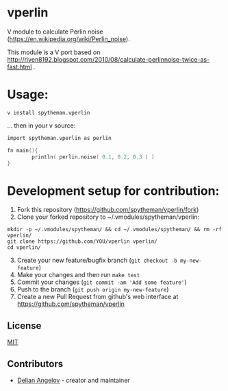 # vperlin
V module to calculate Perlin noise (https://en.wikipedia.org/wiki/Perlin_noise).

This module is a V port based on http://riven8192.blogspot.com/2010/08/calculate-perlinnoise-twice-as-fast.html .

# Usage:
```shell
v install spytheman.vperlin
```
... then in your v source:
```v
import spytheman.vperlin as perlin

fn main(){
        println( perlin.noise( 0.1, 0.2, 0.3 ) )
}
```

# Development setup for contribution:
1. Fork this repository (<https://github.com/spytheman/vperlin/fork>)
2. Clone your forked repository to ~/.vmodules/spytheman/vperlin:
```
mkdir -p ~/.vmodules/spytheman/ && cd ~/.vmodules/spytheman/ && rm -rf vperlin/ 
git clone https://github.com/YOU/vperlin vperlin/
cd vperlin/
```
3. Create your new feature/bugfix branch (`git checkout -b my-new-feature`)
4. Make your changes and then run `make test`
5. Commit your changes (`git commit -am 'Add some feature'`)
6. Push to the branch (`git push origin my-new-feature`)
7. Create a new Pull Request from github's web interface at <https://github.com/spytheman/vperlin>

## License
[MIT](LICENSE)

## Contributors

- [Delian Angelov](https://github.com/spytheman) - creator and maintainer
